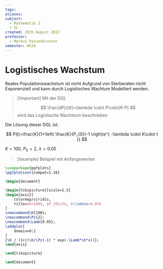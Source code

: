 ```yaml
---
tags: 
aliases: 
subject:
  - Mathematik 3
  - VL
created: 29th August 2022
professor:
  - Markus Passenbrunner
semester: WS24
---
```


# Logistisches Wachstum

Reales Populationswachstum ist nicht Aufgrund von Sterberaten nicht Exponenziell und kann durch Logistisches Wachtum Modelliert werden.

> [!important] Mit der DGL
> 
> $$
> \frac{dP}{dt}=\lambda \cdot P\cdot(K-P)
> $$
> wird das Logistische Wachstum beschrieben
>

Die Lösung dieser DGL ist:

$$
P(t)=\frac{K}{1+\left( \frac{K}{P_{0}}-1 \right)e^{ -\lambda \cdot K\cdot t }}
$$

$K=100$, $P_{0}=2$, $\lambda=0.05$

>[!example] Beispiel mit Anfangswerten

```tikz
\usepackage{pgfplots}
\pgfplotsset{compat=1.16}

\begin{document}

\begin{tikzpicture}[scale=2.5]
\begin{axis}[
    colormap/viridis,
    title=$K=100$, $P_{0}=2$, $\lambda=0.05$
]
\newcommand\K{100};
\newcommand\Pz{2};
\newcommand\Lamb{0.05};
\addplot[
	domain=0:2
]
{\K / (1+((\K/\Pz)-1) * exp(-\Lamb*\K*x))};
\end{axis}

\end{tikzpicture}

\end{document}
```